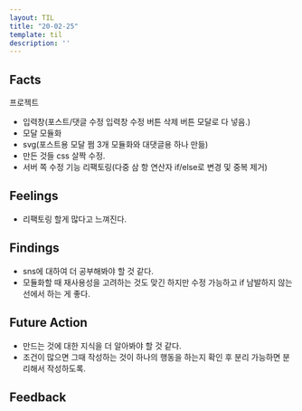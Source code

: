 ```yaml
---
layout: TIL
title: "20-02-25"
template: til
description: ''
---
```


## Facts

프로젝트

- 입력창(포스트/댓글 수정 입력창 수정 버튼 삭제 버튼 모달로 다 넣음.)
- 모달 모듈화
- svg(포스트용 모달 쩜 3개 모듈화와 대댓글용 하나 만듦)
- 만든 것들 css 살짝 수정.
- 서버 쪽 수정 기능 리팩토링(다중 삼 항 연산자 if/else로 변경 및 중복 제거)

## Feelings

- 리팩토링 할게 많다고 느껴진다.

## Findings

- sns에 대하여 더 공부해봐야 할 것 같다.
- 모듈화할 때 재사용성을 고려하는 것도 맞긴 하지만 수정 가능하고 if 남발하지 않는 선에서 하는 게 좋다.

## Future Action

- 만드는 것에 대한 지식을 더 알아봐야 할 것 같다.
- 조건이 많으면 그때 작성하는 것이 하나의 행동을 하는지 확인 후 분리 가능하면 분리해서 작성하도록.

## Feedback

